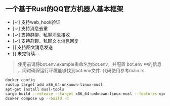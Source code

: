 ## 一个基于Rust的QQ官方机器人基本框架
- [✓] 支持web_hook验证
- [✓] 支持消息去重
- [✓] 支持群聊、私聊消息接收
- [✓] 支持群聊、私聊文本消息回复
- [] 支持图文消息发送
- [] 未完待续...
> 使用前请将bot.env.example重命名为bot.env，并配置 bot.env 中的信息 ，同时确保运行环境能够找到bot.env文件. 代码使用参考main.rs


```bash
docker config
rustup target add x86_64-unknown-linux-musl 
apt-get install musl-tools 
cargo build --release --target x86_64-unknown-linux-musl --features openssl/vendored
dcoker compose up --build -d
```
